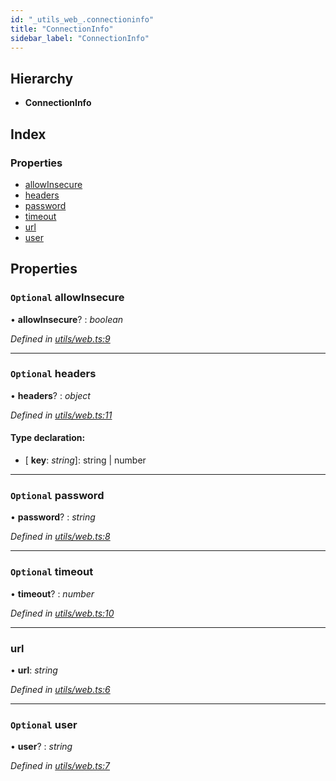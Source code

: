 ```yaml
---
id: "_utils_web_.connectioninfo"
title: "ConnectionInfo"
sidebar_label: "ConnectionInfo"
---
```


## Hierarchy

* **ConnectionInfo**

## Index

### Properties

* [allowInsecure](_utils_web_.connectioninfo.md#optional-allowinsecure)
* [headers](_utils_web_.connectioninfo.md#optional-headers)
* [password](_utils_web_.connectioninfo.md#optional-password)
* [timeout](_utils_web_.connectioninfo.md#optional-timeout)
* [url](_utils_web_.connectioninfo.md#url)
* [user](_utils_web_.connectioninfo.md#optional-user)

## Properties

### `Optional` allowInsecure

• **allowInsecure**? : *boolean*

*Defined in [utils/web.ts:9](https://github.com/nearprotocol/nearlib/blob/b73a399/src.ts/utils/web.ts#L9)*

___

### `Optional` headers

• **headers**? : *object*

*Defined in [utils/web.ts:11](https://github.com/nearprotocol/nearlib/blob/b73a399/src.ts/utils/web.ts#L11)*

#### Type declaration:

* \[ **key**: *string*\]: string | number

___

### `Optional` password

• **password**? : *string*

*Defined in [utils/web.ts:8](https://github.com/nearprotocol/nearlib/blob/b73a399/src.ts/utils/web.ts#L8)*

___

### `Optional` timeout

• **timeout**? : *number*

*Defined in [utils/web.ts:10](https://github.com/nearprotocol/nearlib/blob/b73a399/src.ts/utils/web.ts#L10)*

___

###  url

• **url**: *string*

*Defined in [utils/web.ts:6](https://github.com/nearprotocol/nearlib/blob/b73a399/src.ts/utils/web.ts#L6)*

___

### `Optional` user

• **user**? : *string*

*Defined in [utils/web.ts:7](https://github.com/nearprotocol/nearlib/blob/b73a399/src.ts/utils/web.ts#L7)*
